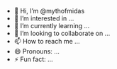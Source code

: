 - 👋 Hi, I’m @mythofmidas
- 👀 I’m interested in ...
- 🌱 I’m currently learning ...
- 💞️ I’m looking to collaborate on ...
- 📫 How to reach me ...
- 😄 Pronouns: ...
- ⚡ Fun fact: ...

<!---
mythofmidas/mythofmidas is a ✨ special ✨ repository because its `README.md` (this file) appears on your GitHub profile.
You can click the Preview link to take a look at your changes.
--->
